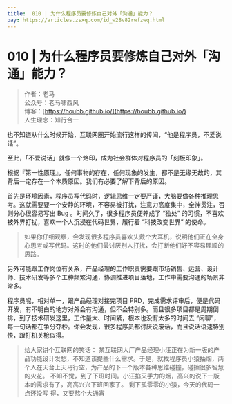 ```yaml
---
title:  010 | 为什么程序员要修炼自己对外「沟通」能力？
pay: https://articles.zsxq.com/id_w28v82rwfzwq.html
---
```


#  010 | 为什么程序员要修炼自己对外「沟通」能力？

> 作者：老马
> <br/>公众号：老马啸西风
> <br/> 博客：[https://houbb.github.io/](https://houbb.github.io/)
> <br/> 人生理念：知行合一


也不知道从什么时候开始，互联网圈开始流行这样的传闻，“他是程序员，不爱说话”。

至此，「不爱说话」就像一个烙印，成为社会群体对程序员的「刻板印象」。

根据『第一性原理』，任何事物的存在，任何现象的发生，都不是无缘无故的，其背后一定存在一个本质原因。我们有必要了解下背后的原因。

首先是环境因素，程序员写代码时，逻辑思维一定要严谨，大脑要做各种推理思考。这就需要要一个安静的环境，不容易被打扰，注意力高度集中，全神贯注，否则分心很容易写出 Bug 。时间久了，很多程序员便养成了 “独处” 的习惯，不喜欢被外界打扰，喜欢一个人沉浸在代码世界，履行着 “科技改变世界” 的使命。

> 如果你仔细观察，会发现很多程序员喜欢头戴个大耳机，说明他们正在全身心思考或写代码。这时的他们最讨厌别人打扰，会打断他们好不容易理顺的思路。


另外可能跟工作岗位有关系，产品经理的工作职责需要跟市场销售、运营、设计师、技术研发等多个工种频繁沟通，协调推进项目落地，工作中需要沟通的场景非常多。

程序员呢，相对单一，跟产品经理对接完项目 PRD，完成需求评审后，便是代码开发，有不明白的地方对外会有沟通，但不会特别多。而且很多项目都是周期倒排，到了技术研发这里，工作量大、时间紧，根本也没有太多的时间去 “闲聊”，每一句话都在争分夺秒。你会发现，很多程序员都讨厌说废话，而且说话语速特别快，跟打机关枪似得。

> 给大家讲个互联网的笑话：
> 某互联网大厂产品经理小汪正在为新一版的产品功能设计发愁，不知道该提些什么需求。于是，就找程序员小猿抽烟，两个人在天台上天马行空，为产品的下一个版本各种思维碰撞，碰擦很多智慧的火花。
> 不知不觉，到了下班时间。小汪掐灭手力的烟，高兴的说下一版本的需求有了，高高兴兴下班回家了。
> 剩下孤零零的小猿，今天的代码一点还没写
> 得，又要熬个大通宵
